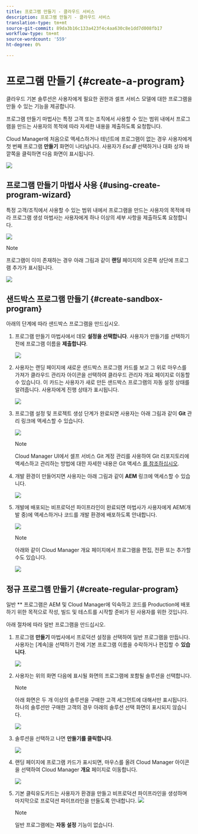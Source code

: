 ```yaml
---
title: 프로그램 만들기 - 클라우드 서비스
description: 프로그램 만들기 - 클라우드 서비스
translation-type: tm+mt
source-git-commit: 89da3b16c133a423f4c4aa630c8e1dd7d008fb17
workflow-type: tm+mt
source-wordcount: '559'
ht-degree: 0%

---
```



# 프로그램 만들기 {#create-a-program}

클라우드 기본 솔루션은 사용자에게 필요한 권한과 셀프 서비스 모델에 대한 프로그램을 만들 수 있는 기능을 제공합니다.

프로그램 만들기 마법사는 특정 고객 또는 조직에서 사용할 수 있는 범위 내에서 프로그램을 만드는 사용자의 목적에 따라 자세한 내용을 제출하도록 요청합니다.

Cloud Manager에 처음으로 액세스하거나 테넌트에 프로그램이 없는 경우 사용자에게 첫 번째 프로그램 **만들기** 화면이 나타납니다. 사용자가 *Esc를* 선택하거나 대화 상자 바깥쪽을 클릭하면 다음 화면이 표시됩니다.

![](assets/create-program1.png)


## 프로그램 만들기 마법사 사용 {#using-create-program-wizard}

특정 고객/조직에서 사용할 수 있는 범위 내에서 프로그램을 만드는 사용자의 목적에 따라 프로그램 생성 마법사는 사용자에게 하나 이상의 세부 사항을 제출하도록 요청합니다.

![](assets/create-program-2.png)

>[!NOTE]
>프로그램이 이미 존재하는 경우 아래 그림과 같이 **랜딩** 페이지의 오른쪽 상단에 프로그램 추가가 표시됩니다.

![](assets/create-program-add.png)

## 샌드박스 프로그램 만들기 {#create-sandbox-program}

아래의 단계에 따라 샌드박스 프로그램을 만드십시오.

1. 프로그램 만들기 마법사에서 데모 **설정을 선택합니다**. 사용자가 만들기를 선택하기 전에 프로그램 이름을 **제출합니다**.

   ![](assets/create-program-setupdemo.png)

1. 사용자는 랜딩 페이지에 새로운 샌드박스 프로그램 카드를 보고 그 위로 마우스를 가져가 클라우드 관리자 아이콘을 선택하여 클라우드 관리자 개요 페이지로 이동할 수 있습니다. 이 카드는 사용자가 새로 만든 샌드박스 프로그램의 자동 설정 상태를 알려줍니다. 사용자에게 진행 상태가 표시됩니다.

   ![](assets/program-create-setupdemo2.png)

1. 프로그램 설정 및 프로젝트 생성 단계가 완료되면 사용자는 아래 그림과 같이 **Git** 관리 링크에 액세스할 수 있습니다.

   ![](assets/create-program4.png)

   >[!NOTE]
   >
   >Cloud Manager UI에서 셀프 서비스 Git 계정 관리를 사용하여 Git 리포지토리에 액세스하고 관리하는 방법에 대한 자세한 내용은 Git 액세스 [를 참조하십시오](/help/implementing/cloud-manager/accessing-git.md).


1. 개발 환경이 만들어지면 사용자는 아래 그림과 같이 **AEM** 링크에 액세스할 수 있습니다.

   ![](assets/create-program-5.png)

1. 개발에 배포되는 비프로덕션 파이프라인이 완료되면 마법사가 사용자에게 AEM(개발 중)에 액세스하거나 코드를 개발 환경에 배포하도록 안내합니다.

   ![](assets/create-program-setup-deploy.png)

   >[!NOTE]
   >아래와 같이 Cloud Manager 개요 페이지에서 프로그램을 편집, 전환 또는 추가할 수도 있습니다.

   ![](assets/create-program-a1.png)



## 정규 프로그램 만들기 {#create-regular-program}

일반 ** 프로그램은 AEM 및 Cloud Manager에 익숙하고 코드를 Production에 배포하기 위한 목적으로 작성, 빌드 및 테스트를 시작할 준비가 된 사용자를 위한 것입니다.

아래 절차에 따라 일반 프로그램을 만드십시오.

1. 프로그램 **만들기** 마법사에서 프로덕션 설정을 선택하여 일반 프로그램을 만듭니다. 사용자는 [계속]을 선택하기 전에 기본 프로그램 이름을 수락하거나 편집할 수 **있습니다**.

   ![](assets/set-up-prod1.png)

1. 사용자는 위의 화면 다음에 표시될 화면의 프로그램에 포함될 솔루션을 선택합니다.



   >[!NOTE]
   >
   >아래 화면은 두 개 이상의 솔루션을 구매한 고객 세그먼트에 대해서만 표시됩니다. 하나의 솔루션만 구매한 고객의 경우 아래의 솔루션 선택 화면이 표시되지 않습니다.

   ![](assets/set-up-prod2.png)

1. 솔루션을 선택하고 나면 **만들기를 클릭합니다**.

   ![](assets/set-up-prod3.png)

1. 랜딩 페이지에 프로그램 카드가 표시되면, 마우스를 올려 Cloud Manager 아이콘을 선택하여 Cloud Manager **개요** 페이지로 이동합니다.

   ![](assets/set-up-prod4.png)

1. 기본 클릭유도카드는 사용자가 환경을 만들고 비프로덕션 파이프라인을 생성하며 마지막으로 프로덕션 파이프라인을 만들도록 안내합니다.
   ![](assets/set-up-prod5.png)


   >[!NOTE]
   >
   >일반 프로그램에는 **자동 설정** 기능이 없습니다.





